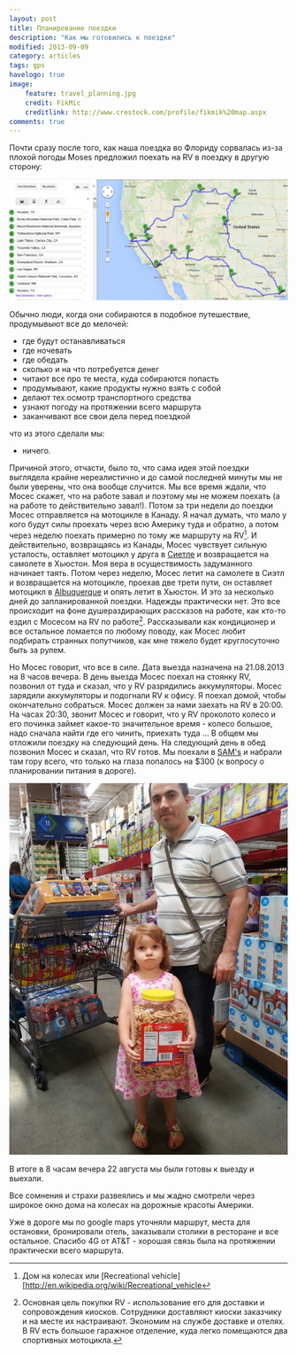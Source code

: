 ```yaml
---
layout: post
title: Планирование поездки
description: "Как мы готовились к поездке"
modified: 2013-09-09
category: articles
tags: gps
havelogo: true
image:
    feature: travel_planning.jpg
    credit: FikMic
    creditlink: http://www.crestock.com/profile/fikmik%20map.aspx
comments: true
---
```


Почти сразу после того, как наша поездка во Флориду сорвалась из-за плохой
погоды Moses предложил поехать на RV в поездку в другую сторону:

![Initial route](/images/initial_route.png)

Обычно люди, когда они собираются в подобное путешествие, продумывыют все до мелочей:

* где будут останавливаться
* где ночевать
* где обедать
* сколько и на что потребуется денег
* читают все про те места, куда собираются попаcть
* продумывают, какие продукты нужно взять с собой
* делают тех.осмотр транспортного средства
* узнают погоду на протяжении всего маршрута
* заканчивают все свои дела перед поездкой

что из этого сделали мы:

* ничего.

Причиной этого, отчасти, было то, что сама идея этой поездки выглядела крайне нереалистично 
и до самой последней минуты мы не были уверены, что она вообще случится. Мы
все время ждали, что Мосес скажет, что на работе завал и поэтому мы не можем
поехать (а на работе то действительно завал!). Потом за три недели до поездки Мосес отправляется 
на мотоцикле в Канаду. Я начал думать, что мало у кого будут силы проехать
через всю Америку туда и обратно, а потом через неделю поехать примерно по тому
же маршруту на RV[^1]. И действительно, возвращаясь из Канады, Мосес чувствует
сильную усталость, оставляет мотоцикл у друга в [Сиетле][seattle] и возвращается на
самолете в Хьюстон. Моя вера в осуществимость задуманного начинает таять. Потом
через неделю, Мосес летит на самолете в Сиэтл и возвращается на мотоцикле,
    проехав две трети пути, он оставляет мотоцикл в [Albuquerque][Albuquerque] и опять летит в
    Хьюстон. И это за несколько дней до запланированной поездки. Надежды практически нет. 
 Это все происходит на фоне душераздирающих рассказов на работе, 
как кто-то ездил с Мосесом на RV по работе[^2]. Рассказывали как кондиционер и
все остальное ломается по любому поводу, как Мосес любит подбирать странных
попутчиков, как мне тяжело будет круглосуточно быть за рулем. 

Но Мосес говорит, что все в силе. Дата выезда назначена на 21.08.2013 на 8 часов вечера. В день выезда Мосес
поехал на стоянку RV, позвонил от туда и сказал, что у RV разрядились
аккумуляторы. Мосес зарядили аккумуляторы и подогнали RV к офису. Я поехал
домой, чтобы окончательно собраться. Мосес должен за нами заехать на RV в
20:00. На часах 20:30, звонит Мосес и говорит, что у RV проколото колесо и его
починка займет какое-то значительное время - колесо большое, надо сначала найти
где его чинить, приехать туда ... В общем мы отложили поездку на следующий
день. На следующий день в обед позвонил Мосес и сказал, что RV готов. 
Мы поехали в [SAM's][sams] и набрали там гору всего, что только на глаза попалось на $300 (к вопросу о планировании питания в дороге).

![Shoping before trip](/images/20130822_142617.jpg)

В итоге в 8 часам вечера 22 августа мы были готовы к выезду и выехали.

Все сомнения и страхи развеялись и мы жадно смотрели через широкое окно дома на колесах на дорожные красоты Америки.

Уже в дороге мы по google maps уточняли маршрут, места для остановки, бронировали отель, 
заказывали столики в ресторане и все остальное. Спасибо 4G от AT&T - хорошая связь была 
на протяжении практически всего маршрута.


[^1]: Дом на колесах или [Recreational vehicle][http://en.wikipedia.org/wiki/Recreational_vehicle
[^2]: Основная цель покупки RV - использование его для доставки и сопровождения киосков. Сотрудники доставляют киоски заказчику и на месте их настраивают. Экономим на службе доставке и отелях.  В RV есть большое гаражное отделение, куда легко помещаются два спортивных мотоцикла.

[sams]: http://www.samsclub.com/sams/grocery/1444.cp?navTrack=gnav1_grocery&navAction=jump
[seattle]: https://www.google.com/maps/preview#!data=!4m18!3m17!1m5!1sHouston%2C+TX!2s0x8640b8b4488d8501%3A0xca0d02def365053b!3m2!3d29.7601927!4d-95.3693896!1m1!1sSeattle%2C+WA!3m8!1m3!1d4458878!2d-100.9875155!3d32.5169321!3m2!1i1871!2i994!4f13.1&fid=0
[albuquerque]: https://www.google.com/maps/preview#!data=!1m4!1m3!1d9145607!2d-98.4002352!3d30.1427147!4m18!3m17!1m5!1sHouston%2C+TX!2s0x8640b8b4488d8501%3A0xca0d02def365053b!3m2!3d29.7601927!4d-95.3693896!1m1!1sAlbuquerque%2C+NM!3m8!1m3!1d16510892!2d-108.8486372!3d38.6838363!3m2!1i1871!2i994!4f13.1&fid=0

